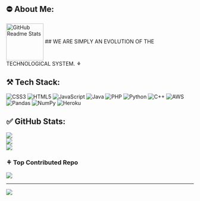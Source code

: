 ## ⛔ About Me: 
<img width="100px" src="https://res.cloudinary.com/anuraghazra/image/upload/v1594908242/logo_ccswme.svg" align="center" alt="GitHub Readme Stats" />
##  WE ARE SIMPLY AN EVOLUTION OF THE TECHNOLOGICAL SYSTEM. ⚘

## ⚒ Tech Stack: 

![CSS3](https://img.shields.io/badge/css3-%231572B6.svg?style=for-the-badge&logo=css3&logoColor=white) ![HTML5](https://img.shields.io/badge/html5-%23E34F26.svg?style=for-the-badge&logo=html5&logoColor=white) ![JavaScript](https://img.shields.io/badge/javascript-%23323330.svg?style=for-the-badge&logo=javascript&logoColor=%23F7DF1E) ![Java](https://img.shields.io/badge/java-%23ED8B00.svg?style=for-the-badge&logo=openjdk&logoColor=white) ![PHP](https://img.shields.io/badge/php-%23777BB4.svg?style=for-the-badge&logo=php&logoColor=white) ![Python](https://img.shields.io/badge/python-3670A0?style=for-the-badge&logo=python&logoColor=ffdd54) ![C++](https://img.shields.io/badge/c++-%2300599C.svg?style=for-the-badge&logo=c%2B%2B&logoColor=white) ![AWS](https://img.shields.io/badge/AWS-%23FF9900.svg?style=for-the-badge&logo=amazon-aws&logoColor=white) ![Pandas](https://img.shields.io/badge/pandas-%23150458.svg?style=for-the-badge&logo=pandas&logoColor=white) ![NumPy](https://img.shields.io/badge/numpy-%23013243.svg?style=for-the-badge&logo=numpy&logoColor=white) ![Heroku](https://img.shields.io/badge/heroku-%23430098.svg?style=for-the-badge&logo=heroku&logoColor=white)
## ✅ GitHub Stats:
![](https://github-readme-stats.vercel.app/api?username=dilshan-12&theme=dark&hide_border=false&include_all_commits=true&count_private=false)<br/>
![](https://github-readme-streak-stats.herokuapp.com/?user=dilshan-12&theme=dark&hide_border=false)<br/>
![](https://github-readme-stats.vercel.app/api/top-langs/?username=dilshan-12&theme=dark&hide_border=false&include_all_commits=true&count_private=false&layout=compact)

### ⚘ Top Contributed Repo
![](https://github-contributor-stats.vercel.app/api?username=dilshan-12&limit=5&theme=dark&combine_all_yearly_contributions=true)

---
[![](https://visitcount.itsvg.in/api?id=dilshan-12&icon=2&color=13)](https://visitcount.itsvg.in)

<!-- Proudly created with GPRM ( https://gprm.itsvg.in ) -->
